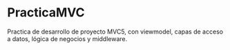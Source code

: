 # PracticaMVC
Practica de desarrollo de proyecto MVC5, con viewmodel, capas de acceso a datos, lógica de negocios y middleware.
